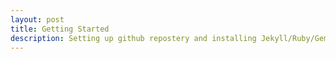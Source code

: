 ```yaml
---
layout: post
title: Getting Started
description: Setting up github repostery and installing Jekyll/Ruby/Gem
---
```


